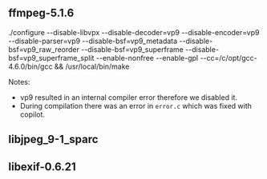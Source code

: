 
## ffmpeg-5.1.6
./configure 
--disable-libvpx --disable-decoder=vp9 --disable-encoder=vp9 --disable-parser=vp9 --disable-bsf=vp9_metadata --disable-bsf=vp9_raw_reorder --disable-bsf=vp9_superframe --disable-bsf=vp9_superframe_split --enable-nonfree --enable-gpl --cc=/c/opt/gcc-4.6.0/bin/gcc && /usr/local/bin/make

Notes:
- vp9 resulted in an internal compiler error therefore we disabled it.
- During compilation there was an error in `error.c` which was fixed with copilot.

## libjpeg_9-1_sparc

## libexif-0.6.21